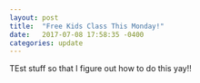 ```yaml
---
layout: post
title:  "Free Kids Class This Monday!"
date:   2017-07-08 17:58:35 -0400
categories: update
---
```


TEst stuff so that I figure out how to do this yay!!
